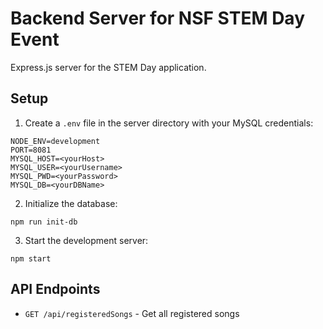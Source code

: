# Backend Server for NSF STEM Day Event

Express.js server for the STEM Day application.

## Setup

1. Create a `.env` file in the server directory with your MySQL credentials:

```
NODE_ENV=development
PORT=8081
MYSQL_HOST=<yourHost>
MYSQL_USER=<yourUsername>
MYSQL_PWD=<yourPassword>
MYSQL_DB=<yourDBName>
```

2. Initialize the database:
```
npm run init-db
```

3. Start the development server:
```
npm start
```

## API Endpoints

- `GET /api/registeredSongs` - Get all registered songs